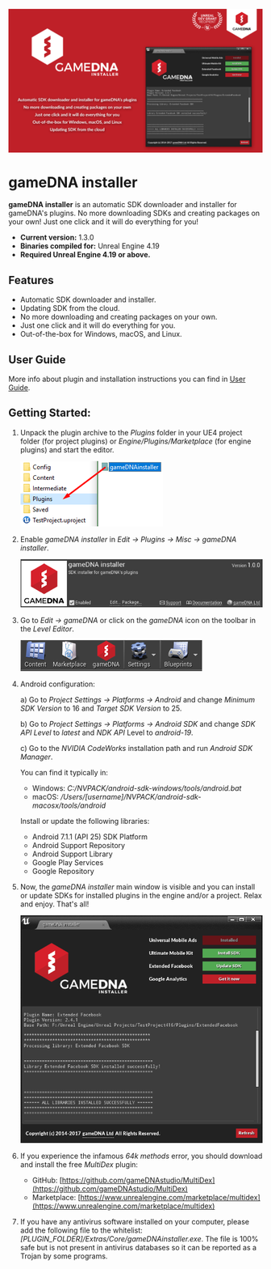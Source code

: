 ![Splash](Resources/Splash.png)

# gameDNA installer

**gameDNA installer** is an automatic SDK downloader and installer for gameDNA's plugins. No more downloading SDKs and creating packages on your own! Just one click and it will do everything for you!

* **Current version:** 1.3.0
* **Binaries compiled for:** Unreal Engine 4.19
* **Required Unreal Engine 4.19 or above.**

## Features
* Automatic SDK downloader and installer.
* Updating SDK from the cloud.
* No more downloading and creating packages on your own.
* Just one click and it will do everything for you.
* Out-of-the-box for Windows, macOS, and Linux.

## User Guide
More info about plugin and installation instructions you can find in [User Guide](Documentation/gameDNAinstaller_UserGuide.pdf).

## Getting Started:

1. Unpack the plugin archive to the _Plugins_ folder in your UE4 project folder (for project plugins) or _Engine/Plugins/Marketplace_ (for engine plugins) and start the editor.

    ![](Resources/Installation1.png)

2. Enable _gameDNA installer_ in _Edit -> Plugins -> Misc -> gameDNA installer_.

    ![](Resources/Installation2.png)

3. Go to _Edit -> gameDNA_ or click on the _gameDNA_ icon on the toolbar in the _Level Editor_.

    ![](Resources/Installation3.png)

4. Android configuration:

    a) Go to _Project Settings -> Platforms -> Android_ and change _Minimum SDK Version_ to 16 and _Target SDK Version_ to 25.
    
    b) Go to _Project Settings -> Platforms -> Android SDK_ and change _SDK API Level_ to _latest_ and _NDK API_ Level to _android-19_.
    
    c) Go to the _NVIDIA CodeWorks_ installation path and run _Android SDK Manager_.

    You can find it typically in:

    * Windows: _C:/NVPACK/android-sdk-windows/tools/android.bat_
    * macOS: _/Users/[username]/NVPACK/android-sdk-macosx/tools/android_

    Install or update the following libraries:

    * Android 7.1.1 (API 25) SDK Platform
    * Android Support Repository
    * Android Support Library
    * Google Play Services
    * Google Repository

5. Now, the _gameDNA installer_ main window is visible and you can install or update SDKs for installed plugins in the engine and/or a project. Relax and enjoy. That's all!

    ![](Resources/Installation4.png)

6. If you experience the infamous _64k methods_ error, you should download and install the free *MultiDex* plugin: 
    * GitHub: [https://github.com/gameDNAstudio/MultiDex](https://github.com/gameDNAstudio/MultiDex)
    * Marketplace: [https://www.unrealengine.com/marketplace/multidex](https://www.unrealengine.com/marketplace/multidex)

7. If you have any antivirus software installed on your computer, please add the following file to the whitelist: _[PLUGIN_FOLDER]/Extras/Core/gameDNAinstaller.exe_. The file is 100% safe but is not present in antivirus databases so it can be reported as a Trojan by some programs.
